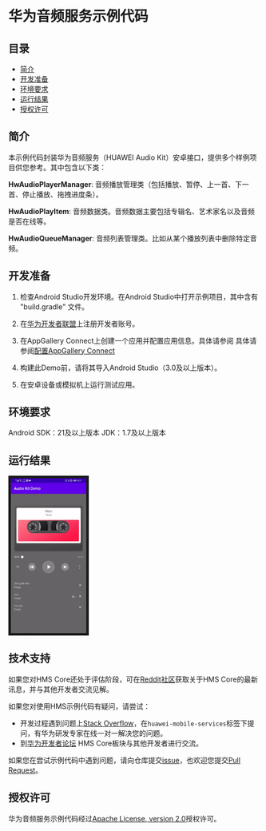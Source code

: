 # 华为音频服务示例代码

## 目录

 * [简介](#简介)
 * [开发准备](#开发准备)
 * [环境要求](#环境要求)
 * [运行结果](#运行结果)
 * [授权许可](#授权许可)

## 简介
本示例代码封装华为音频服务（HUAWEI Audio Kit）安卓接口，提供多个样例项目供您参考。其中包含以下类：

**HwAudioPlayerManager**: 音频播放管理类（包括播放、暂停、上一首、下一首、停止播放、拖拽进度条）。
 
**HwAudioPlayItem**: 音频数据类。音频数据主要包括专辑名、艺术家名以及音频是否在线等。
 
**HwAudioQueueManager**: 音频列表管理类。比如从某个播放列表中删除特定音频。
	
## 开发准备

1. 检查Android Studio开发环境。在Android Studio中打开示例项目，其中含有 "build.gradle" 文件。

2. 在[华为开发者联盟](https://developer.huawei.com/consumer/en/)上注册开发者账号。

3. 在AppGallery Connect上创建一个应用并配置应用信息。具体请参阅
具体请参阅[配置AppGallery Connect](https://developer.huawei.com/consumer/cn/doc/development/HMSCore-Guides/introduction-0000001050749665)

4. 构建此Demo前，请将其导入Android Studio（3.0及以上版本）。

5. 在安卓设备或模拟机上运行测试应用。
	
## 环境要求
Android SDK：21及以上版本
JDK：1.7及以上版本

## 运行结果
<img src=https://github.com/HMS-Core/hms-audio-demo/blob/master/audio.gif width=30% div align=center border=5> 

## 技术支持
如果您对HMS Core还处于评估阶段，可在[Reddit社区](https://www.reddit.com/r/HuaweiDevelopers/)获取关于HMS Core的最新讯息，并与其他开发者交流见解。

如果您对使用HMS示例代码有疑问，请尝试：
- 开发过程遇到问题上[Stack Overflow](https://stackoverflow.com/questions/tagged/huawei-mobile-services)，在`huawei-mobile-services`标签下提问，有华为研发专家在线一对一解决您的问题。
- 到[华为开发者论坛](https://developer.huawei.com/consumer/cn/forum/blockdisplay?fid=18) HMS Core板块与其他开发者进行交流。

如果您在尝试示例代码中遇到问题，请向仓库提交[issue](https://github.com/HMS-Core/hms-audio-demo/issues)，也欢迎您提交[Pull Request](https://github.com/HMS-Core/hms-audio-demo/pulls)。

##  授权许可
华为音频服务示例代码经过[Apache License, version 2.0](http://www.apache.org/licenses/LICENSE-2.0)授权许可。
